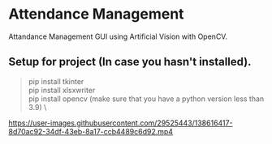# Attendance Management
Attandance Management GUI using Artificial Vision with OpenCV.

## Setup for project (In case you hasn't installed).
> pip install tkinter \
> pip install xlsxwriter \
> pip install opencv (make sure that you have a python version less than 3.9) \



https://user-images.githubusercontent.com/29525443/138616417-8d70ac92-34df-43eb-8a17-ccb4489c6d92.mp4



